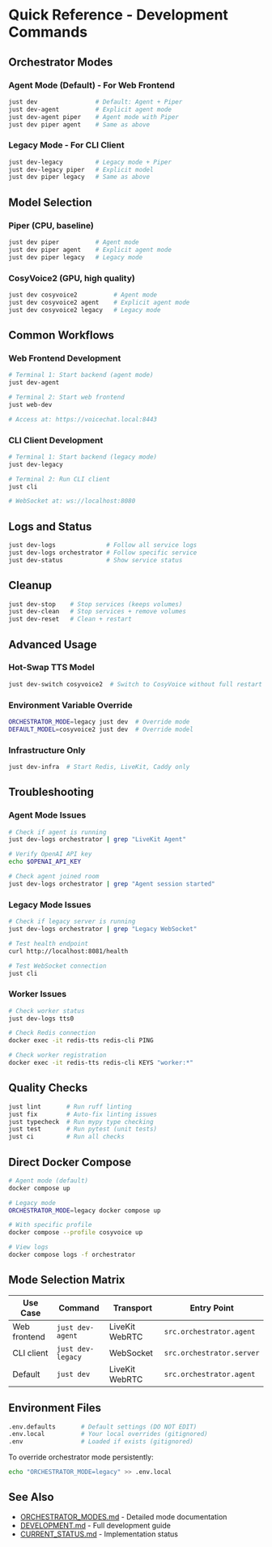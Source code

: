 # Quick Reference - Development Commands

## Orchestrator Modes

### Agent Mode (Default) - For Web Frontend
```bash
just dev                # Default: Agent + Piper
just dev-agent          # Explicit agent mode
just dev-agent piper    # Agent mode with Piper
just dev piper agent    # Same as above
```

### Legacy Mode - For CLI Client
```bash
just dev-legacy         # Legacy mode + Piper
just dev-legacy piper   # Explicit model
just dev piper legacy   # Same as above
```

## Model Selection

### Piper (CPU, baseline)
```bash
just dev piper          # Agent mode
just dev piper agent    # Explicit agent mode
just dev piper legacy   # Legacy mode
```

### CosyVoice2 (GPU, high quality)
```bash
just dev cosyvoice2          # Agent mode
just dev cosyvoice2 agent    # Explicit agent mode
just dev cosyvoice2 legacy   # Legacy mode
```

## Common Workflows

### Web Frontend Development
```bash
# Terminal 1: Start backend (agent mode)
just dev-agent

# Terminal 2: Start web frontend
just web-dev

# Access at: https://voicechat.local:8443
```

### CLI Client Development
```bash
# Terminal 1: Start backend (legacy mode)
just dev-legacy

# Terminal 2: Run CLI client
just cli

# WebSocket at: ws://localhost:8080
```

## Logs and Status

```bash
just dev-logs              # Follow all service logs
just dev-logs orchestrator # Follow specific service
just dev-status            # Show service status
```

## Cleanup

```bash
just dev-stop    # Stop services (keeps volumes)
just dev-clean   # Stop services + remove volumes
just dev-reset   # Clean + restart
```

## Advanced Usage

### Hot-Swap TTS Model
```bash
just dev-switch cosyvoice2  # Switch to CosyVoice without full restart
```

### Environment Variable Override
```bash
ORCHESTRATOR_MODE=legacy just dev  # Override mode
DEFAULT_MODEL=cosyvoice2 just dev  # Override model
```

### Infrastructure Only
```bash
just dev-infra  # Start Redis, LiveKit, Caddy only
```

## Troubleshooting

### Agent Mode Issues
```bash
# Check if agent is running
just dev-logs orchestrator | grep "LiveKit Agent"

# Verify OpenAI API key
echo $OPENAI_API_KEY

# Check agent joined room
just dev-logs orchestrator | grep "Agent session started"
```

### Legacy Mode Issues
```bash
# Check if legacy server is running
just dev-logs orchestrator | grep "Legacy WebSocket"

# Test health endpoint
curl http://localhost:8081/health

# Test WebSocket connection
just cli
```

### Worker Issues
```bash
# Check worker status
just dev-logs tts0

# Check Redis connection
docker exec -it redis-tts redis-cli PING

# Check worker registration
docker exec -it redis-tts redis-cli KEYS "worker:*"
```

## Quality Checks

```bash
just lint       # Run ruff linting
just fix        # Auto-fix linting issues
just typecheck  # Run mypy type checking
just test       # Run pytest (unit tests)
just ci         # Run all checks
```

## Direct Docker Compose

```bash
# Agent mode (default)
docker compose up

# Legacy mode
ORCHESTRATOR_MODE=legacy docker compose up

# With specific profile
docker compose --profile cosyvoice up

# View logs
docker compose logs -f orchestrator
```

## Mode Selection Matrix

| Use Case | Command | Transport | Entry Point |
|----------|---------|-----------|-------------|
| Web frontend | `just dev-agent` | LiveKit WebRTC | `src.orchestrator.agent` |
| CLI client | `just dev-legacy` | WebSocket | `src.orchestrator.server` |
| Default | `just dev` | LiveKit WebRTC | `src.orchestrator.agent` |

## Environment Files

```bash
.env.defaults       # Default settings (DO NOT EDIT)
.env.local          # Your local overrides (gitignored)
.env                # Loaded if exists (gitignored)
```

To override orchestrator mode persistently:
```bash
echo "ORCHESTRATOR_MODE=legacy" >> .env.local
```

## See Also

- [ORCHESTRATOR_MODES.md](ORCHESTRATOR_MODES.md) - Detailed mode documentation
- [DEVELOPMENT.md](DEVELOPMENT.md) - Full development guide
- [CURRENT_STATUS.md](CURRENT_STATUS.md) - Implementation status
